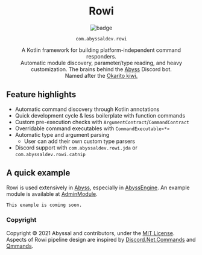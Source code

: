 <div align="center">

<h1>Rowi</h1>

![badge](https://github.com/abyssal/rowi/workflows/Gradle/badge.svg)

<code>com.abyssaldev.rowi</code>

A Kotlin framework for building platform-independent command responders.  
Automatic module discovery, parameter/type reading, and heavy customization.
The brains behind the [Abyss](https://github.com/abyssal/abyss) Discord bot.  
Named after the [Okarito kiwi.](https://en.wikipedia.org/wiki/Okarito_kiwi)

</div>

## Feature highlights
- Automatic command discovery through Kotlin annotations
- Quick development cycle & less boilerplate with function commands
- Custom pre-execution checks with `ArgumentContract`/`CommandContract`
- Overridable command executables with `CommandExecutable<*>`
- Automatic type and argument parsing
  - User can add their own custom type parsers
- Discord support with `com.abyssaldev.rowi.jda` or `com.abyssaldev.rowi.catnip`

## A quick example
Rowi is used extensively in [Abyss](abyssal/Abyss), especially in [AbyssEngine](https://github.com/abyssal/abyss/blob/v16-kt/src/main/kotlin/com/abyssaldev/abyss/AbyssEngine.kt#L93). An example module is available at [AdminModule](https://github.com/abyssal/abyss/blob/v16-kt/src/main/kotlin/com/abyssaldev/abyss/commands/gateway/AdminModule.kt).
```
This example is coming soon.
```

### Copyright
Copyright &copy; 2021 Abyssal and contributors, under the [MIT License](LICENSE.md).  
Aspects of Rowi pipeline design are inspired by [Discord.Net.Commands](https://github.com/discord-net/Discord.Net/tree/dev/src/Discord.Net.Commands) and [Qmmands](https://github.com/Quahu/Qmmands).
